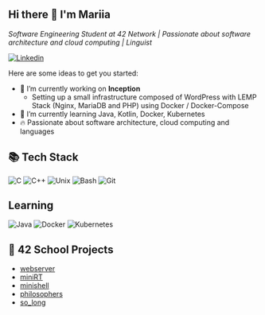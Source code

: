 <h2> Hi there 👋 I'm Mariia </h2>

<p>
 <em> Software Engineering Student at 42 Network | Passionate about software architecture and cloud computing | Linguist </em>
</p>


[![Linkedin](https://img.shields.io/badge/LinkedIn-0077B5?style=for-the-badge&logo=linkedin&logoColor=white)](https://www.linkedin.com/in/mariia-paraskun-57546122b)



Here are some ideas to get you started:

- 🔭 I’m currently working on **Inception**
    - Setting up a small infrastructure composed of WordPress with LEMP Stack (Nginx, MariaDB and PHP) using Docker / Docker-Compose
- 🌱 I’m currently learning Java, Kotlin, Docker, Kubernetes
- 🔥 Passionate about software architecture, cloud computing and languages

## 📚 Tech Stack
![C](https://img.shields.io/badge/c-%2300599C.svg?style=for-the-badge&logo=c&logoColor=white) ![C++](https://img.shields.io/badge/C%2B%2B-00599C?style=for-the-badge&logo=c%2B%2B&logoColor=white) ![Unix](https://img.shields.io/badge/Unix-FCC624?style=for-the-badge&logo=unix&logoColor=white) ![Bash](https://img.shields.io/badge/GNU%20Bash-4EAA25?style=for-the-badge&logo=GNU%20Bash&logoColor=white) ![Git](https://img.shields.io/badge/Git-F05032?style=for-the-badge&logo=git&logoColor=white) 
## **Learning**
![Java](https://img.shields.io/badge/Java-ED8B00?style=for-the-badge&logo=openjdk&logoColor=white) ![Docker](https://img.shields.io/badge/docker-%230db7ed.svg?style=for-the-badge&logo=docker&logoColor=white) ![Kubernetes](https://img.shields.io/badge/kubernetes-%23326ce5.svg?style=for-the-badge&logo=kubernetes&logoColor=white)

<h2>🚀 42 School Projects</h2>


- [webserver](https://github.com/mariiamakura/webserv)
- [miniRT](https://github.com/mariiamakura/miniRT)
- [minishell](https://github.com/mariiamakura/minishell)
- [philosophers](https://github.com/mariiamakura/philosophers)
- [so_long](https://github.com/mariiamakura/so_long)

